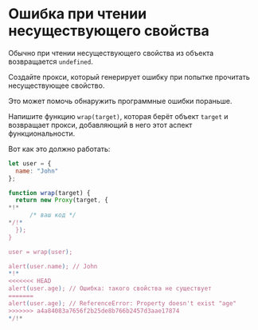 # Ошибка при чтении несуществующего свойства

Обычно при чтении несуществующего свойства из объекта возвращается `undefined`.

Создайте прокси, который генерирует ошибку при попытке прочитать несуществующее свойство.

Это может помочь обнаружить программные ошибки пораньше.

Напишите функцию `wrap(target)`, которая берёт объект `target` и возвращает прокси, добавляющий в него этот аспект функциональности.

Вот как это должно работать:

```js
let user = {
  name: "John"
};

function wrap(target) {
  return new Proxy(target, {
*!*
      /* ваш код */
*/!*
  });
}

user = wrap(user);

alert(user.name); // John
*!*
<<<<<<< HEAD
alert(user.age); // Ошибка: такого свойства не существует
=======
alert(user.age); // ReferenceError: Property doesn't exist "age"
>>>>>>> a4a84083a7656f2b25de8b766b2457d3aae17874
*/!*
```
